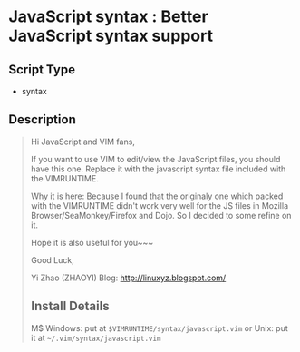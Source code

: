 JavaScript syntax : Better JavaScript syntax support
====================================================

Script Type
-----------

* syntax

Description
-----------

> Hi JavaScript and VIM fans,
>
> If you want to use VIM to edit/view the JavaScript files, you should have this one.
> Replace it with the javascript syntax file included with the VIMRUNTIME.
>
> Why it is here:
> Because I found that the originaly one which packed with the VIMRUNTIME didn't
> work very well for the JS files in Mozilla Browser/SeaMonkey/Firefox and Dojo.
> So I decided to some refine on it.
>
> Hope it is also useful for you~~~
>
> Good Luck,
>
> Yi Zhao (ZHAOYI)
> Blog: http://linuxyz.blogspot.com/
>
> Install Details
> ---------------
>
> M$ Windows: put at `$VIMRUNTIME/syntax/javascript.vim`
> or
> Unix: put it at `~/.vim/syntax/javascript.vim`

